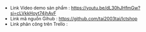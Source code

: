 * Link Video demo sản phẩm : https://youtu.be/dL30hJHfmGw?si=cLVkkHoyt74jhAvF
* Link mã nguồn Gihub : https://github.com/tai2003tai/Ictshop
* Link phân công trên Trello :
